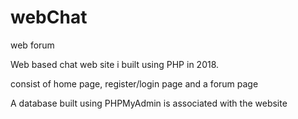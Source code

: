 # webChat
web forum  


Web based chat web site i built using PHP in 2018.

consist of home page, register/login page and a forum page

A database built using PHPMyAdmin is associated with the website
